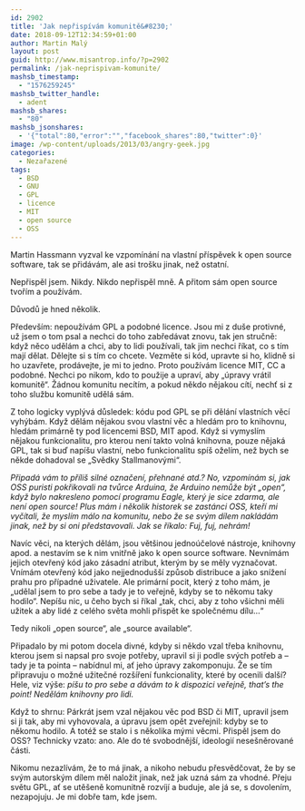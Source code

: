 ```yaml
---
id: 2902
title: 'Jak nepřispívám komunitě&#8230;'
date: 2018-09-12T12:34:59+01:00
author: Martin Malý
layout: post
guid: http://www.misantrop.info/?p=2902
permalink: /jak-neprispivam-komunite/
mashsb_timestamp:
  - "1576259245"
mashsb_twitter_handle:
  - adent
mashsb_shares:
  - "80"
mashsb_jsonshares:
  - '{"total":80,"error":"","facebook_shares":80,"twitter":0}'
image: /wp-content/uploads/2013/03/angry-geek.jpg
categories:
  - Nezařazené
tags:
  - BSD
  - GNU
  - GPL
  - licence
  - MIT
  - open source
  - OSS
---
```

Martin Hassmann vyzval ke vzpomínání na vlastní příspěvek k open source software, tak se přidávám, ale asi trošku jinak, než ostatní.

Nepřispěl jsem. Nikdy. Nikdo nepřispěl mně. A přitom sám open source tvořím a používám.

Důvodů je hned několik.

Především: nepoužívám GPL a podobné licence. Jsou mi z duše protivné, už jsem o tom psal a nechci do toho zabředávat znovu, tak jen stručně: když něco udělám a chci, aby to lidi používali, tak jim nechci říkat, co s tím mají dělat. Dělejte si s tím co chcete. Vezměte si kód, upravte si ho, klidně si ho uzavřete, prodávejte, je mi to jedno. Proto používám licence MIT, CC a podobné. Nechci po nikom, kdo to použije a upraví, aby &#8222;úpravy vrátil komunitě&#8220;. Žádnou komunitu necítím, a pokud někdo nějakou cítí, nechť si z toho službu komunitě udělá sám.

Z toho logicky vyplývá důsledek: kódu pod GPL se při dělání vlastních věcí vyhýbám. Když dělám nějakou svou vlastní věc a hledám pro to knihovnu, hledám primárně ty pod licencemi BSD, MIT apod. Když si vymyslím nějakou funkcionalitu, pro kterou není takto volná knihovna, pouze nějaká GPL, tak si buď napíšu vlastní, nebo funkcionalitu spíš oželím, než bych se někde dohadoval se &#8222;Svědky Stallmanovými&#8220;.

_Připadá vám to příliš silné označení, přehnané atd.? No, vzpomínám si, jak OSS puristi pokřikovali na tvůrce Arduina, že Arduino nemůže být &#8222;open&#8220;, když bylo nakresleno pomocí programu Eagle, který je sice zdarma, ale není open source! Plus mám i několik historek se zastánci OSS, kteří mi vyčítali, že myslím málo na komunitu, nebo že se svým dílem nakládám jinak, než by si oni představovali. Jak se říkalo: Fuj, fuj, nehrám!_

Navíc věci, na kterých dělám, jsou většinou jednoúčelové nástroje, knihovny apod. a nestavím se k nim vnitřně jako k open source software. Nevnímám jejich otevřený kód jako zásadní atribut, kterým by se měly vyznačovat. Vnímám otevřený kód jako nejjednodušší způsob distribuce a jako snížení prahu pro případné uživatele. Ale primární pocit, který z toho mám, je &#8222;udělal jsem to pro sebe a tady je to veřejně, kdyby se to někomu taky hodilo&#8220;. Nepíšu nic, u čeho bych si říkal &#8222;tak, chci, aby z toho všichni měli užitek a aby lidé z celého světa mohli přispět ke společnému dílu&#8230;&#8220;

Tedy nikoli &#8222;open source&#8220;, ale &#8222;source available&#8220;.

Připadalo by mi potom docela divné, kdyby si někdo vzal třeba knihovnu, kterou jsem si napsal pro svoje potřeby, upravil si ji podle svých potřeb a &#8211; tady je ta pointa &#8211; nabídnul mi, ať jeho úpravy zakomponuju. Že se tím připravuju o možné užitečné rozšíření funkcionality, které by ocenili další? Hele, viz výše: _píšu to pro sebe a dávám to k dispozici veřejně, that&#8217;s the point! Nedělám knihovny pro lidi._

Když to shrnu: Párkrát jsem vzal nějakou věc pod BSD či MIT, upravil jsem si ji tak, aby mi vyhovovala, a úpravu jsem opět zveřejnil: kdyby se to někomu hodilo. A totéž se stalo i s několika mými věcmi. Přispěl jsem do OSS? Technicky vzato: ano. Ale do té svobodnější, ideologií nesešněrované části.

Nikomu nezazlívám, že to má jinak, a nikoho nebudu přesvědčovat, že by se svým autorským dílem měl naložit jinak, než jak uzná sám za vhodné. Přeju světu GPL, ať se utěšeně komunitně rozvíjí a buduje, ale já se, s dovolením, nezapojuju. Je mi dobře tam, kde jsem.